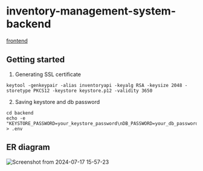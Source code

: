 # inventory-management-system-backend

[frontend](https://github.com/dsabljic/inventory-management-system-frontend)

## Getting started

1. Generating SSL certificate
```shell
keytool -genkeypair -alias inventoryapi -keyalg RSA -keysize 2048 -storetype PKCS12 -keystore keystore.p12 -validity 3650
```

2. Saving keystore and db password
```shell
cd backend
echo -e "KEYSTORE_PASSWORD=your_keystore_password\nDB_PASSWORD=your_db_password" > .env
```

## ER diagram

![Screenshot from 2024-07-17 15-57-23](https://github.com/user-attachments/assets/e4f20af9-39de-4f3b-a7cb-3209604aa71c)
